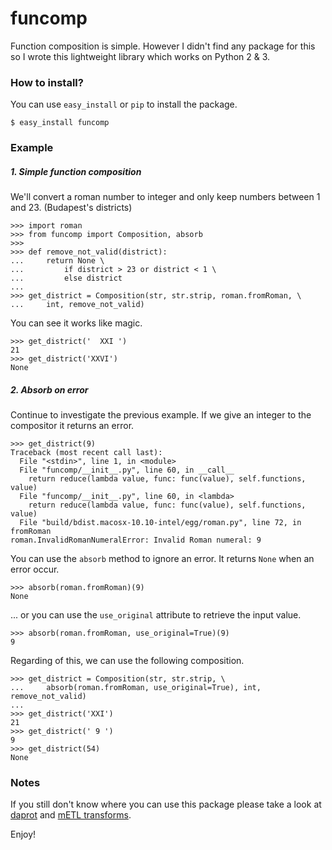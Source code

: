 # funcomp

Function composition is simple. However I didn't find any package for this so I wrote this lightweight library which works on Python 2 & 3.

### How to install?

You can use `easy_install` or `pip` to install the package.

	$ easy_install funcomp
	
### Example

##### 1. Simple function composition

We'll convert a roman number to integer and only keep numbers between 1 and 23. (Budapest's districts)
	
	>>> import roman
	>>> from funcomp import Composition, absorb
	>>> 
	>>> def remove_not_valid(district):
	...     return None \
	...         if district > 23 or district < 1 \
	...         else district
	... 
	>>> get_district = Composition(str, str.strip, roman.fromRoman, \
	...		int, remove_not_valid)
	
You can see it works like magic.

	>>> get_district('  XXI ')
	21
	>>> get_district('XXVI')
	None

##### 2. Absorb on error

Continue to investigate the previous example. If we give an integer to the compositor it returns an error.

	>>> get_district(9)
	Traceback (most recent call last):
	  File "<stdin>", line 1, in <module>
	  File "funcomp/__init__.py", line 60, in __call__
	    return reduce(lambda value, func: func(value), self.functions, value)
	  File "funcomp/__init__.py", line 60, in <lambda>
	    return reduce(lambda value, func: func(value), self.functions, value)
	  File "build/bdist.macosx-10.10-intel/egg/roman.py", line 72, in fromRoman
	roman.InvalidRomanNumeralError: Invalid Roman numeral: 9

You can use the `absorb` method to ignore an error. It returns `None` when an error occur.

	>>> absorb(roman.fromRoman)(9)
	None
	
... or you can use the `use_original` attribute to retrieve the input value.
	
	>>> absorb(roman.fromRoman, use_original=True)(9)
	9	

Regarding of this, we can use the following composition.


	>>> get_district = Composition(str, str.strip, \
	...		absorb(roman.fromRoman, use_original=True), int, remove_not_valid)
	...
	>>> get_district('XXI')
	21
	>>> get_district(' 9 ')
	9
	>>> get_district(54)
	None
	
### Notes

If you still don't know where you can use this package please take a look at [daprot](https://github.com/bfaludi/daprot) and [mETL transforms](https://github.com/ceumicrodata/mETL#transforms).

Enjoy!